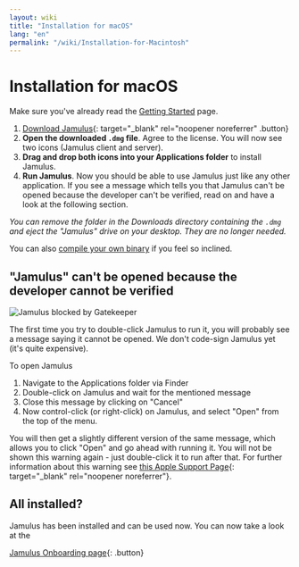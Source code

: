 ```yaml
---
layout: wiki
title: "Installation for macOS"
lang: "en"
permalink: "/wiki/Installation-for-Macintosh"
---
```


# Installation for macOS

Make sure you've already read the [Getting Started](Getting-Started) page.

1. [Download Jamulus](https://sourceforge.net/projects/llcon/files/latest/download){: target="_blank" rel="noopener noreferrer" .button}
1. **Open the downloaded `.dmg` file**. Agree to the license. You will now see two icons (Jamulus client and server).
1. **Drag and drop both icons into your Applications folder** to install Jamulus.
1. **Run Jamulus**. Now you should be able to use Jamulus just like any other application. If you see a message which tells you that Jamulus can't be opened because the developer can't be verified, read on and have a look at the following section.

_You can remove the folder in the Downloads directory containing the `.dmg` and eject the "Jamulus" drive on your desktop. They are no longer needed._

You can also [compile your own binary](Compiling) if you feel so inclined.

## "Jamulus" can't be opened because the developer cannot be verified

![Jamulus blocked by Gatekeeper](https://user-images.githubusercontent.com/20726856/99886769-67256d80-2c3f-11eb-91e9-9cb2b6f80f95.png)

The first time you try to double-click Jamulus to run it, you will probably see a message saying it cannot be opened. We don't code-sign Jamulus yet (it's quite expensive).

To open Jamulus
1. Navigate to the Applications folder via Finder
1. Double-click on Jamulus and wait for the mentioned message
1. Close this message by clicking on "Cancel"
1. Now control-click (or right-click) on Jamulus, and select "Open" from the top of the menu.

You will then get a slightly different version of the same message, which allows you to click "Open" and go ahead with running it. You will not be shown this warning again - just double-click it to run after that.
For further information about this warning see [this Apple Support Page](https://support.apple.com/en-gb/guide/mac-help/mh40616/mac){: target="_blank" rel="noopener noreferrer"}.

## All installed?
Jamulus has been installed and can be used now. You can now take a look at the

[Jamulus Onboarding page](Onboarding){: .button}
